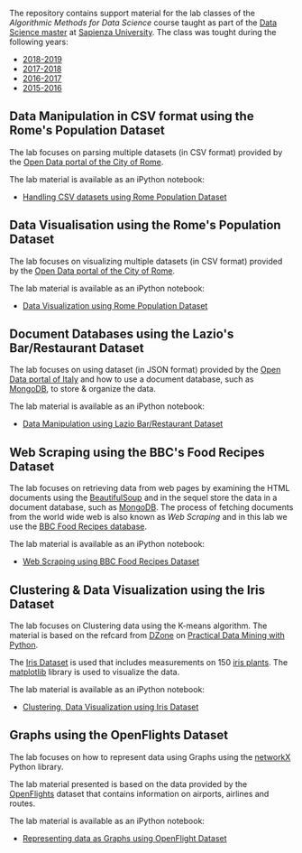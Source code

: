 The repository contains support material for the lab classes of the *Algorithmic Methods for Data Science* course taught as part of the [Data Science master](http://datascience.i3s.uniroma1.it/it) at [Sapienza University](http://www.uniroma1.it/). The class was tought during the following years: 
* [2018-2019](http://aris.me/index.php/data-mining-ds-2018)
* [2017-2018](http://aris.me/index.php/data-mining-ds-2017)
* [2016-2017](http://aris.me/index.php/data-mining-ds-2016)
* [2015-2016](http://aris.me/index.php/data-mining-ds-2015)


## Data Manipulation in CSV format using the Rome's Population Dataset

The lab focuses on parsing multiple datasets (in CSV format) provided by the [Open Data portal of the City of Rome](http://dati.comune.roma.it/). 

The lab material is available as an iPython notebook:
* [Handling CSV datasets using Rome Population Dataset](lab-population/ADM%20Lab%20-%20Population.ipynb)


## Data Visualisation using the Rome's Population Dataset

The lab focuses on visualizing multiple datasets (in CSV format) provided by the [Open Data portal of the City of Rome](http://dati.comune.roma.it/). 

The lab material is available as an iPython notebook:
* [Data Visualization using Rome Population Dataset](lab-visualization/ADM%20Lab%20-%20Visualization.ipynb)


## Document Databases using the Lazio's Bar/Restaurant Dataset

The lab focuses on using dataset (in JSON format) provided by the [Open Data portal of Italy](http://www.datiopen.it) and how to use a document database, such as [MongoDB](http://www.mongodb.com), to store & organize the data. 

The lab material is available as an iPython notebook:
* [Data Manipulation using Lazio Bar/Restaurant Dataset](lab-restaurants/ADM%20Lab%20-%20Restaurants.ipynb)


## Web Scraping using the BBC's Food Recipes Dataset

The lab focuses on retrieving data from web pages by examining the HTML documents using the [BeautifulSoup](https://www.crummy.com/software/BeautifulSoup/) and in the sequel store the data in a document database, such as [MongoDB](http://www.mongodb.com). The process of fetching documents from the world wide web is also known as *Web Scraping* and in this lab we use the [BBC Food Recipes database](https://www.bbc.co.uk/food/recipes).

The lab material is available as an iPython notebook:
* [Web Scraping using BBC Food Recipes Dataset](lab-cooking/ADM%20Lab%20-%20Food%20Recipes.ipynb)


## Clustering & Data Visualization using the Iris Dataset

The lab focuses on Clustering data using the K-means algorithm. The material is based on the refcard from [DZone](https://dzone.com/) on [Practical Data Mining with Python](https://dzone.com/refcardz/data-mining-discovering-and).

The [Iris Dataset](http://scikit-learn.org/stable/auto_examples/datasets/plot_iris_dataset.html) is used that includes measurements on 150 [iris plants](https://en.wikipedia.org/wiki/Iris_%28plant%29). The [matplotlib](http://matplotlib.org/) library is used to visualize the data. 

The lab material is available as an iPython notebook:
* [Clustering, Data Visualization using Iris Dataset](lab-iris/ADM%20Lab%20-%20Iris.ipynb)


## Graphs using the OpenFlights Dataset

The lab focuses on how to represent data using Graphs using the [networkX](http://networkx.github.io/) Python library. 

The lab material presented is based on the data provided by the [OpenFlights](https://openflights.org/data.html) dataset that contains information on airports, airlines and routes.

The lab material is available as an iPython notebook:
* [Representing data as Graphs using OpenFlight Dataset](lab-airports/ADM%20Lab%20-%20Airports.ipynb)
